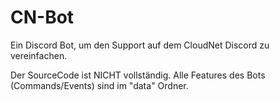 # CN-Bot
Ein Discord Bot, um den Support auf dem CloudNet Discord zu vereinfachen.

Der SourceCode ist NICHT vollständig.
Alle Features des Bots (Commands/Events) sind im "data" Ordner.
